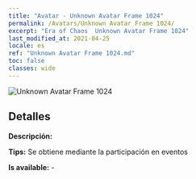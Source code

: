 ```yaml
---
title: "Avatar - Unknown Avatar Frame 1024"
permalink: /Avatars/Unknown Avatar Frame 1024/
excerpt: "Era of Chaos  Unknown Avatar Frame 1024"
last_modified_at: 2021-04-25
locale: es
ref: "Unknown Avatar Frame 1024.md"
toc: false
classes: wide
---
```

 ![Unknown Avatar Frame 1024](/images/a/avatarFrame_24.png)

## Detalles

 **Descripción:**  

 **Tips:** Se obtiene mediante la participación en eventos 

 **Is available:**  - 


